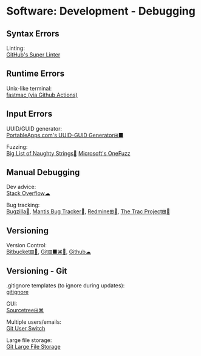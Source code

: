# Software: Development - Debugging

## Syntax Errors

Linting:  
[GitHub's Super Linter](https://github.com/github/super-linter)

## Runtime Errors

Unix-like terminal:  
[fastmac (via Github Actions)](https://github.com/fastai/fastmac/)

## Input Errors

UUID/GUID generator:  
[PortableApps.com's UUID-GUID Generator⊞■](https://portableapps.com/apps/utilities/uuid-guid_generator_portable)

Fuzzing:  
[Big List of Naughty Strings🐍](https://github.com/minimaxir/big-list-of-naughty-strings)
[Microsoft's OneFuzz](https://github.com/microsoft/onefuzz)

## Manual Debugging

Dev advice:  
[Stack Overflow☁](https://stackoverflow.com/)

Bug tracking:  
[Bugzilla🐧](https://www.bugzilla.org/),
[Mantis Bug Tracker🐧](https://www.mantisbt.org/),
[Redmine⊞🐧](https://www.redmine.org/),
[The Trac Project⊞🐧](https://trac.edgewall.org/)

## Versioning

Version Control:  
[Bitbucket⊞🐧](https://bitbucket.org/),
[Git⊞■⌘🐧](https://git-scm.com/),
[Github☁](https://github.com/)

## Versioning - Git

.gitignore templates (to ignore during updates):  
[gitignore](https://github.com/github/gitignore/)

GUI:  
[Sourcetree⊞⌘](https://www.sourcetreeapp.com/)

Multiple users/emails:  
[Git User Switch](https://github.com/geongeorge/Git-User-Switch)

Large file storage:  
[Git Large File Storage](https://git-lfs.github.com/)
